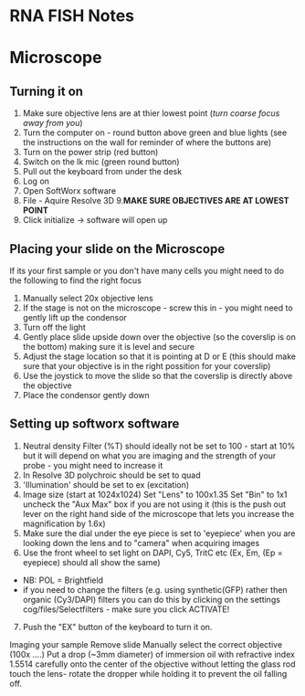 RNA FISH Notes 
==============






Microscope
==============

**Turning it on**
-----------------

1. Make sure objective lens are at thier lowest point (*turn coarse focus away from you*)
2. Turn the computer on - round button above green and blue lights (see the instructions on the wall for reminder of where the buttons are)
3. Turn on the power strip (red button)
4. Switch on the lk mic (green round button)
5. Pull out the keyboard from under the desk
6. Log on 
7. Open SoftWorx software 
8. File - Aquire Resolve 3D 
9.**MAKE SURE OBJECTIVES ARE AT LOWEST POINT**
10. Click initialize -> software will open up


**Placing your slide on the Microscope** 
----------------------------
If its your first sample or you don't have many cells you might need to do the following to find the right focus 


1. Manually select 20x objective lens 
2. If the stage is not on the microscope - screw this in - you might need to gently lift up the condensor
3. Turn off the light
4. Gently place slide upside down over the objective (so the coverslip is on the bottom) making sure it is level and secure
5. Adjust the stage location so that it is pointing at D or E (this should make sure that your objective is in the right possition for your coverslip)
6. Use the joystick to move the slide so that the coverslip is directly above the objective
7. Place the condensor gently down

**Setting up softworx software**
--------------------------------

1. Neutral density Filter (%T) should ideally not be set to 100 - start at 10% but it will depend on what you are imaging and the strength of your probe - you might need to increase it
2. In Resolve 3D polychroic should be set to quad
3. 'Illumination' should be set to ex (excitation) 
4. Image size (start at 1024x1024) 
Set "Lens" to 100x1.35
Set "Bin" to 1x1
uncheck the "Aux Max" box if you are not using it (this is the push out lever on the right hand side of the microscope that lets you increase the magnification by 1.6x)
5. Make sure the dial under the eye piece is set to 'eyepiece' when you are looking down the lens and  to "camera" when acquiring images 
6. Use the front wheel to set light on DAPI, Cy5, TritC etc (Ex, Em, (Ep = eyepiece) should all show the same)
  - NB: POL = Brightfield
  - if you need to change the filters (e.g. using synthetic(GFP) rather then organic (Cy3/DAPI) filters you can do this by clicking on the settings cog/files/Selectfilters - make sure you click ACTIVATE!
7. Push the "EX" button of the keyboard to turn it on. 






Imaging your sample 
Remove slide 
Manually select the correct objective (100x ....)
Put a drop (~3mm diameter) of immersion oil with refractive index 1.5514 carefully onto the center of the objective without letting the glass rod touch the lens- rotate the dropper while holding it to prevent the oil falling off. 


